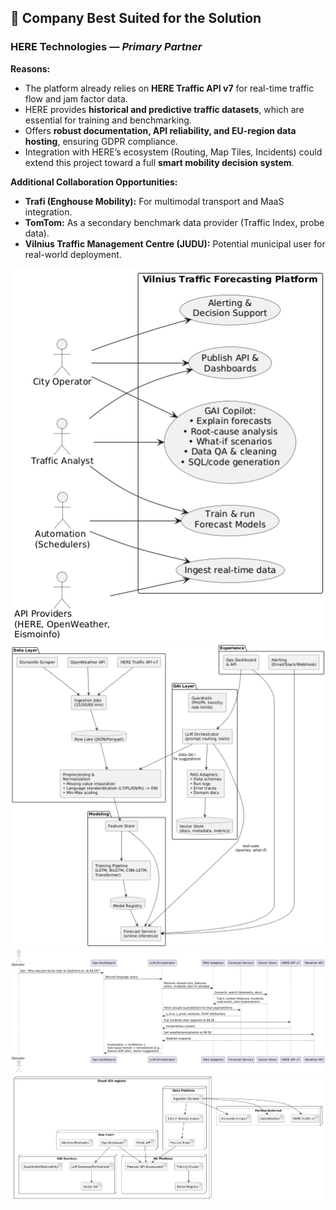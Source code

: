 ## 🏢 Company Best Suited for the Solution

### **HERE Technologies** — *Primary Partner*

**Reasons:**
- The platform already relies on **HERE Traffic API v7** for real-time traffic flow and jam factor data.
- HERE provides **historical and predictive traffic datasets**, which are essential for training and benchmarking.
- Offers **robust documentation, API reliability, and EU-region data hosting**, ensuring GDPR compliance.
- Integration with HERE’s ecosystem (Routing, Map Tiles, Incidents) could extend this project toward a full **smart mobility decision system**.

**Additional Collaboration Opportunities:**
- **Trafi (Enghouse Mobility):** For multimodal transport and MaaS integration.
- **TomTom:** As a secondary benchmark data provider (Traffic Index, probe data).
- **Vilnius Traffic Management Centre (JUDU):** Potential municipal user for real-world deployment.

![Use Case Diagram](use_case.png)
![Component Diagram](component.png)
![Sequence Diagram](sequence.png)
![Deployment Diagram](deployment.png)
